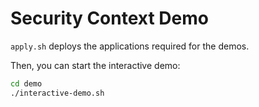 # Security Context Demo

`apply.sh` deploys the applications required for the demos.

Then, you can start the interactive demo:

```bash
cd demo
./interactive-demo.sh
```